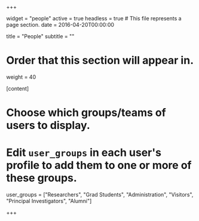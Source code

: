 +++

widget = "people"
active = true
headless = true  # This file represents a page section.
date = 2016-04-20T00:00:00

title = "People"
subtitle = ""

# Order that this section will appear in.
weight = 40

[content]
  # Choose which groups/teams of users to display.
  #   Edit `user_groups` in each user's profile to add them to one or more of these groups.
  user_groups = ["Researchers",
                 "Grad Students",
                 "Administration",
                 "Visitors",
                 "Principal Investigators",
                 "Alumni"]

+++

